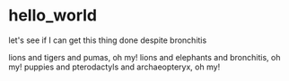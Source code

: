 # hello_world
let's see if I can get this thing done despite bronchitis

lions and tigers and pumas, oh my!
lions and elephants and bronchitis, oh my!
puppies and pterodactyls and archaeopteryx, oh my!

